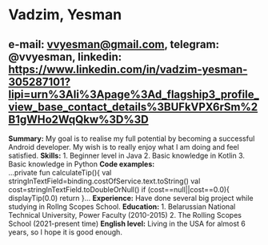 # Vadzim, Yesman
## e-mail: vvyesman@gmail.com, telegram: @vvyesman, linkedin: https://www.linkedin.com/in/vadzim-yesman-305287101?lipi=urn%3Ali%3Apage%3Ad_flagship3_profile_view_base_contact_details%3BUFkVPX6rSm%2B1gWHo2WqQkw%3D%3D
**Summary:** My goal is to realise my full potential by becoming a successful Android developer. My wish is to really enjoy what I am doing and feel satisfied.
**Skills:** 1. Beginner level in Java
            2. Basic knowledge in Kotlin
            3. Basic knowledge in Python
**Code examples:**    
...private fun calculateTip(){
        val stringInTextField=binding.costOfService.text.toString()
        val cost=stringInTextField.toDoubleOrNull()
        if (cost==null||cost==0.0){
            displayTip(0.0)
            return
        }...
**Experience:** Have done several big project while studying in Rollng Scopes School.
**Education:** 1. Belarussian National Technical University, Power Faculty (2010-2015)
               2. The Rolling Scopes School (2021-present time)
**English level:** Living in the USA for almost 6 years, so I hope it is good enough.
        
